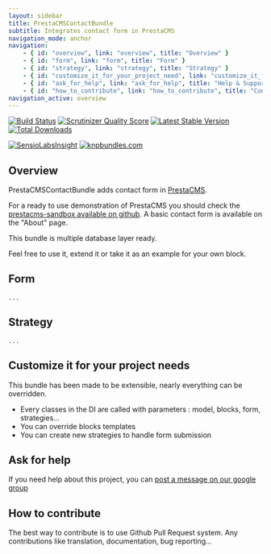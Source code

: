 ```yaml
---
layout: sidebar
title: PrestaCMSContactBundle
subtitle: Integrates contact form in PrestaCMS
navigation_mode: anchor
navigation:
    - { id: "overview", link: "overview", title: "Overview" }
    - { id: "form", link: "form", title: "Form" }
    - { id: "strategy", link: "strategy", title: "Strategy" }
    - { id: "customize_it_for_your_project_need", link: "customize_it_for_your_project_need", title: "Customize" }
    - { id: "ask_for_help", link: "ask_for_help", title: "Help & Support" }
    - { id: "how_to_contribute", link: "how_to_contribute", title: "Contribute" }
navigation_active: overview
---
```


[![Build Status](https://secure.travis-ci.org/prestaconcept/PrestaCMSContactBundle.png?branch=master)](http://travis-ci.org/prestaconcept/PrestaCMSContactBundle)
[![Scrutinizer Quality Score](https://scrutinizer-ci.com/g/prestaconcept/PrestaCMSContactBundle/badges/quality-score.png?s=96c69229732e1e8856461bd649df4452d415e803)](https://scrutinizer-ci.com/g/prestaconcept/PrestaCMSContactBundle/)
[![Latest Stable Version](https://poser.pugx.org/presta/cms-contact-bundle/v/stable.png)](https://packagist.org/packages/presta/cms-contact-bundle)
[![Total Downloads](https://poser.pugx.org/presta/cms-contact-bundle/downloads.png)](https://packagist.org/packages/presta/cms-contact-bundle)

[![SensioLabsInsight](https://insight.sensiolabs.com/projects/e35671f4-a083-4780-b435-c85b9ce3c56c/big.png)](https://insight.sensiolabs.com/projects/e35671f4-a083-4780-b435-c85b9ce3c56c)
[![knpbundles.com](http://knpbundles.com/prestaconcept/PrestaCMSContactBundle/badge)](http://knpbundles.com/prestaconcept/PrestaCMSContactBundle)

## Overview

PrestaCMSContactBundle adds contact form in [PrestaCMS][1].

For a ready to use demonstration of PrestaCMS you should check the [prestacms-sandbox available on github][2].
A basic contact form is available on the "About" page.

This bundle is multiple database layer ready.

Feel free to use it, extend it or take it as an example for your own block.

## Form

    ...

## Strategy

    ...

## Customize it for your project needs

This bundle has been made to be extensible, nearly everything can be overridden.

- Every classes in the DI are called with parameters : model, blocks, form, strategies...
- You can override blocks templates
- You can create new strategies to handle form submission

## Ask for help ##

If you need help about this project, you can [post a message on our google group][3]

## How to contribute ##

The best way to contribute is to use Github Pull Request system.
Any contributions like translation, documentation, bug reporting...


[1]: https://github.com/prestaconcept/PrestaCMSCoreBundle
[2]: https://github.com/prestaconcept/prestacms-sandbox
[3]: https://groups.google.com/forum/?hl=fr&fromgroups#!forum/prestacms-devs

